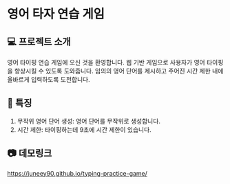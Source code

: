 # 영어 타자 연습 게임

## 💻 프로젝트 소개
영어 타이핑 연습 게임에 오신 것을 환영합니다.
웹 기반 게임으로 사용자가 영어 타이핑을 향상시킬 수 있도록 도와줍니다. 
임의의 영어 단어를 제시하고 주어진 시간 제한 내에 올바르게 입력하도록 도전합니다.
<br>

## 📌 특징
1. 무작위 영어 단어 생성: 영어 단어를 무작위로 생성합니다.
2. 시간 제한: 타이핑하는데 9초에 시간 제한이 있습니다.

## 📷 데모링크
https://juneey90.github.io/typing-practice-game/
